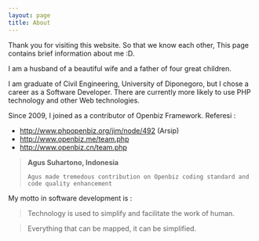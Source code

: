 ```yaml
---
layout: page
title: About
---
```


<p class="message">
Thank you for visiting this website. 
So that we know each other, This page contains brief information about me :D.
</p>

I am a husband of a beautiful wife and  a father of four great children.  

I am graduate of Civil Engineering, University of Diponegoro, but I chose a career as a Software Developer. 
There are currently more likely to use PHP technology and other Web technologies.

Since 2009, I joined as a contributor of Openbiz Framework.
Referesi :

- <a href="https://web.archive.org/web/20091227073619/http://www.phpopenbiz.org/jim/node/492]" > http://www.phpopenbiz.org/jim/node/492 </a> (Arsip)
- <a href="http://www.openbiz.me/team.php">http://www.openbiz.me/team.php</a>
- <a href="http://www.openbiz.cn/team.php">http://www.openbiz.cn/team.php</a>

<blockquote>
	<strong>Agus Suhartono, Indonesia</strong><br/>
	
	Agus made tremedous contribution on Openbiz coding standard and code quality enhancement
</blockquote>

My motto in software development is :

<blockquote>
	Technology is used to simplify and facilitate the work of human.
</blockquote>
<blockquote>
	Everything that can be mapped, it can be simplified.	
</blockquote>


